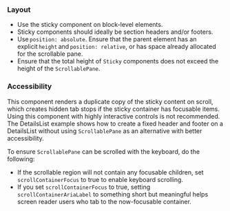 ### Layout

- Use the sticky component on block-level elements.
- Sticky components should ideally be section headers and/or footers.
- Use `position: absolute`. Ensure that the parent element has an explicit `height` and `position: relative`, or has space already allocated for the scrollable pane.
- Ensure that the total height of `Sticky` components does not exceed the height of the `ScrollablePane`.

### Accessibility

This component renders a duplicate copy of the sticky content on scroll, which creates hidden tab stops if the sticky container has focusable items. Using this component with highly interactive controls is not recommended. The DetailsList example shows how to create a fixed header and footer on a DetailsList without using `ScrollablePane` as an alternative with better accessibility.

To ensure `ScrollablePane` can be scrolled with the keyboard, do the following:

- If the scrollable region will not contain any focusable children, set `scrollContainerFocus` to true to enable keyboard scrolling.
- If you set `scrollContainerFocus` to true, setting `scrollContainerAriaLabel` to something short but meaningful helps screen reader users who tab to the now-focusable container.
